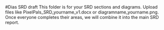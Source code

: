 #Dias SRD draft
This folder is for your SRD sections and diagrams.
Upload files like PixelPals_SRD_yourname_v1.docx or diagramname_yourname.png.
Once everyone completes their areas, we will combine it into the main SRD report.
